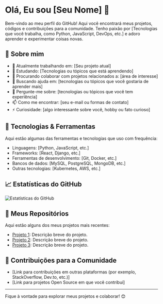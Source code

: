 # Olá, Eu sou [Seu Nome] 👋

Bem-vindo ao meu perfil do GitHub! Aqui você encontrará meus projetos, códigos e contribuições para a comunidade. Tenho paixão por [Tecnologias que você trabalha, como Python, JavaScript, DevOps, etc.] e adoro aprender e experimentar coisas novas.

## 🚀 Sobre mim

- 🔭 Atualmente trabalhando em: [Seu projeto atual]
- 🌱 Estudando: [Tecnologias ou tópicos que está aprendendo]
- 👯 Procurando colaborar com projetos relacionados a: [área de interesse]
- 🤔 Buscando ajuda em: [tecnologias ou tópicos que você gostaria de aprender mais]
- 💬 Pergunte-me sobre: [tecnologias ou tópicos que você tem experiência]
- 📫 Como me encontrar: [seu e-mail ou formas de contato]
- ⚡ Curiosidade: [algo interessante sobre você, hobby ou fato curioso]

## 🔧 Tecnologias & Ferramentas

Aqui estão algumas das ferramentas e tecnologias que uso com frequência:

- Linguagens: [Python, JavaScript, etc.]
- Frameworks: [React, Django, etc.]
- Ferramentas de desenvolvimento: [Git, Docker, etc.]
- Bancos de dados: [MySQL, PostgreSQL, MongoDB, etc.]
- Outras tecnologias: [Kubernetes, AWS, etc.]

## 📈 Estatísticas do GitHub

![Estatísticas do GitHub](https://github-readme-stats.vercel.app/api?username=seu-usuario&show_icons=true&hide_title=true&count_private=true&hide=prs&theme=radical)

## 📁 Meus Repositórios

Aqui estão alguns dos meus projetos mais recentes:

- [Projeto 1](link-do-repositorio): Descrição breve do projeto.
- [Projeto 2](link-do-repositorio): Descrição breve do projeto.
- [Projeto 3](link-do-repositorio): Descrição breve do projeto.

## 🌱 Contribuições para a Comunidade

- [Link para contribuições em outras plataformas (por exemplo, StackOverflow, Dev.to, etc.)]
- [Link para projetos Open Source em que você contribui]

---

Fique à vontade para explorar meus projetos e colaborar! 😊
